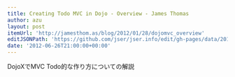 ```yaml
---
title: Creating Todo MVC in Dojo - Overview - James Thomas
author: azu
layout: post
itemUrl: 'http://jamesthom.as/blog/2012/01/28/dojomvc_overview'
editJSONPath: 'https://github.com/jser/jser.info/edit/gh-pages/data/2012/06/index.json'
date: '2012-06-26T21:00:00+00:00'
---
```

DojoXでMVC Todo的な作り方についての解説
